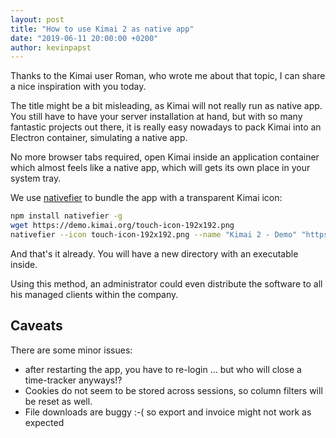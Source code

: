 ```yaml
---
layout: post
title: "How to use Kimai 2 as native app"
date: "2019-06-11 20:00:00 +0200"
author: kevinpapst
---
```


Thanks to the Kimai user Roman, who wrote me about that topic, I can share a nice inspiration with you today. 

The title might be a bit misleading, as Kimai will not really run as native app.
You still have to have your server installation at hand, but with so many fantastic projects out there, 
it is really easy nowadays to pack Kimai into an Electron container, simulating a native app.

No more browser tabs required, open Kimai inside an application container which almost feels like a native app, 
which will gets its own place in your system tray.

We use [nativefier](https://github.com/jiahaog/nativefier) to bundle the app with a transparent Kimai icon: 

```bash
npm install nativefier -g
wget https://demo.kimai.org/touch-icon-192x192.png
nativefier --icon touch-icon-192x192.png --name "Kimai 2 - Demo" "https://demo.kimai.org/" --disable-dev-tools
``` 

And that's it already. You will have a new directory with an executable inside.

Using this method, an administrator could even distribute the software to all his managed clients within the company.

## Caveats

There are some minor issues: 
- after restarting the app, you have to re-login ... but who will close a time-tracker anyways!?
- Cookies do not seem to be stored across sessions, so column filters will be reset as well.
- File downloads are buggy :-( so export and invoice might not work as expected
